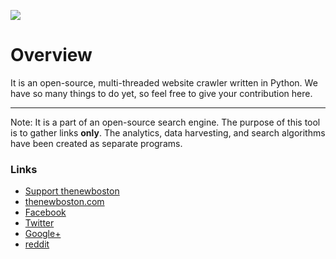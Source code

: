 ![](http://i.imgur.com/wYi2CkD.png)


# Overview

It is an open-source, multi-threaded website crawler written in Python. We have so many things to do yet, so feel free to give your contribution here.

***

Note: It is a part of an open-source search engine. The purpose of this tool is to gather links **only**. The analytics, data harvesting, and search algorithms have been created as separate programs. 

### Links

- [Support thenewboston](https://www.patreon.com/thenewboston)
- [thenewboston.com](https://thenewboston.com/)
- [Facebook](https://www.facebook.com/TheNewBoston-464114846956315/)
- [Twitter](https://twitter.com/bucky_roberts)
- [Google+](https://plus.google.com/+BuckyRoberts)
- [reddit](https://www.reddit.com/r/thenewboston/)
